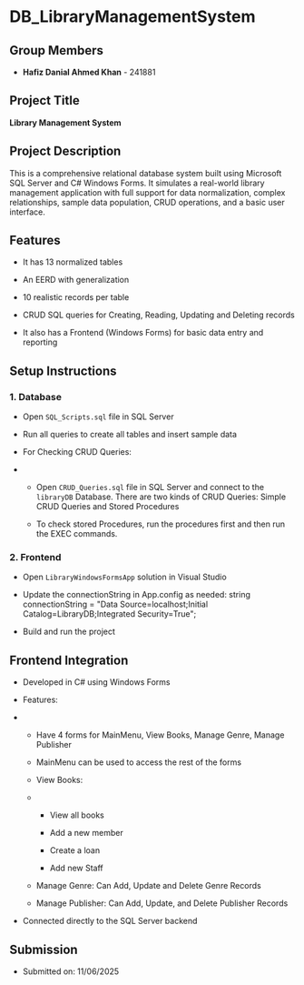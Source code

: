 # DB_LibraryManagementSystem

## Group Members

* **Hafiz Danial Ahmed Khan** - 241881

## Project Title

**Library Management System**

## Project Description

This is a comprehensive relational database system built using Microsoft SQL Server and C# Windows Forms. It simulates a real-world library management application with full support for data normalization, complex relationships, sample data population, CRUD operations, and a basic user interface.

## Features

* It has 13 normalized tables

* An EERD with generalization

* 10 realistic records per table

* CRUD SQL queries for Creating, Reading, Updating and Deleting records

* It also has a Frontend (Windows Forms) for basic data entry and reporting

## Setup Instructions

### 1. Database

* Open `SQL_Scripts.sql` file in SQL Server

* Run all queries to create all tables and insert sample data

* For Checking CRUD Queries:

* * Open `CRUD_Queries.sql` file in SQL Server and connect to the `libraryDB` Database. There are two kinds of CRUD Queries: Simple CRUD Queries and Stored       Procedures
  
  * To check stored Procedures, run the procedures first and then run the EXEC commands.

### 2. Frontend

* Open `LibraryWindowsFormsApp` solution in Visual Studio

* Update the connectionString in App.config as needed:
  string connectionString = "Data Source=localhost;Initial Catalog=LibraryDB;Integrated Security=True";

* Build and run the project

## Frontend Integration

* Developed in C# using Windows Forms

* Features:

* * Have 4 forms for MainMenu, View Books, Manage Genre, Manage Publisher

  * MainMenu can be used to access the rest of the forms

  * View Books:

  * * View all books
  
    * Add a new member

    * Create a loan

    * Add new Staff

  * Manage Genre: Can Add, Update and Delete Genre Records

  * Manage Publisher: Can Add, Update, and Delete Publisher Records

* Connected directly to the SQL Server backend


## Submission
* Submitted on: 11/06/2025
